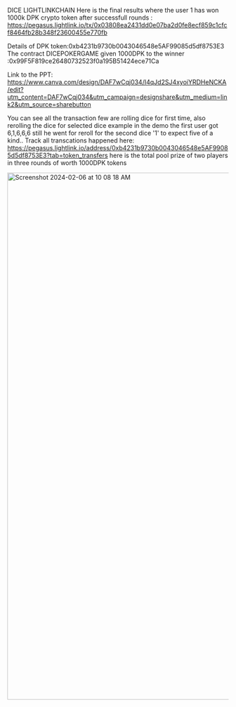 DICE LIGHTLINKCHAIN
Here is the final results where the user 1 has won 1000k DPK crypto token after successfull rounds :
https://pegasus.lightlink.io/tx/0x03808ea2431dd0e07ba2d0fe8ecf859c1cfcf8464fb28b348f23600455e770fb

Details of DPK token:0xb4231b9730b0043046548e5AF99085d5df8753E3
The contract DICEPOKERGAME given 1000DPK to the  winner :0x99F5F819ce26480732523f0a195B51424ece71Ca


Link to the PPT: https://www.canva.com/design/DAF7wCqj034/I4qJd2SJ4xyoiYRDHeNCKA/edit?utm_content=DAF7wCqj034&utm_campaign=designshare&utm_medium=link2&utm_source=sharebutton

You can see all the transaction few are rolling dice for first time, also rerolling the dice for selected dice example in the demo the first user got 6,1,6,6,6 still he went for reroll for the second dice '1' to expect five of a kind..
Track all transcations happened here:
https://pegasus.lightlink.io/address/0xb4231b9730b0043046548e5AF99085d5df8753E3?tab=token_transfers here is the total pool prize of two players in three rounds of worth 1000DPK tokens

<img width="1201" alt="Screenshot 2024-02-06 at 10 08 18 AM" src="https://github.com/Nith567/DiceLightLink/assets/91722732/27571314-0cc8-4464-9a61-2b628c21eb38">
